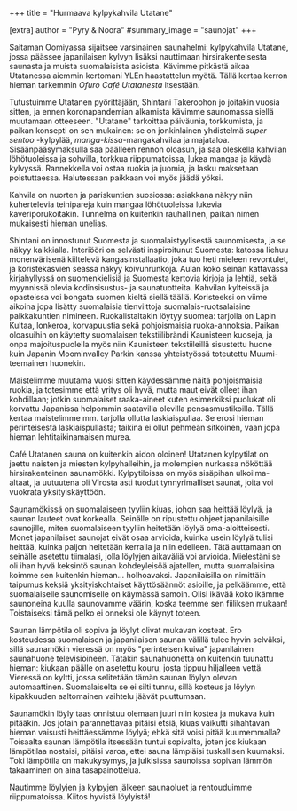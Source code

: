 +++
title = "Hurmaava kylpykahvila Utatane"

[extra]
author = "Pyry & Noora"
#summary_image = "saunojat"
+++

Saitaman Oomiyassa sijaitsee varsinainen saunahelmi: kylpykahvila Utatane, jossa päässee japanilaisen kylvyn lisäksi
nauttimaan hirsirakenteisesta saunasta ja muista suomalaisista asioista. Kävimme pitkästä aikaa Utatanessa aiemmin kertomani
YLEn haastattelun myötä. Tällä kertaa kerron hieman tarkemmin *Ofuro Café Utatanesta* itsestään.

<!-- more -->

Tutustuimme Utatanen pyörittäjään, Shintani Takeroohon jo joitakin vuosia sitten, ja ennen koronapandemian alkamista kävimme
saunomassa siellä muutamaan otteeseen. "Utatane" tarkoittaa päiväunia, torkkumista, ja paikan konsepti on sen mukainen: se
on jonkinlainen yhdistelmä *super sentoo* -kylpylää, *manga-kissa*-mangakahvilaa ja majataloa. Sisäänpääsymaksulla saa päälleen
rennon oloasun, ja saa oleskella kahvilan löhötuoleissa ja sohvilla, torkkua riippumatoissa, lukea mangaa ja käydä kylvyssä.
Rannekkella voi ostaa ruokia ja juomia, ja lasku maksetaan poistuttaessa. Halutessaan paikkaan voi myös jäädä yöksi.

Kahvila on nuorten ja pariskuntien suosiossa: asiakkana näkyy niin kuhertelevia teinipareja kuin mangaa löhötuoleissa lukevia
kaveriporukoitakin. Tunnelma on kuitenkin rauhallinen, paikan nimen mukaisesti hieman unelias.

Shintani on innostunut Suomesta ja suomalaistyylisestä saunomisesta, ja se näkyy kaikkialla.
Interiööri on selvästi inspiroitunut Suomesta: katossa liehuu monenvärisenä kiiltelevä kangasinstallaatio,
joka tuo heti mieleen revontulet, ja koristekasvien seassa näkyy koivunrunkoja. Aulan koko seinän kattavassa kirjahyllyssä on suomenkielisiä ja Suomesta kertovia kirjoja ja lehtiä, sekä myynnissä olevia kodinsisustus- ja saunatuotteita.
Kahvilan kylteissä ja opasteissa voi bongata suomen kieltä siellä täällä. Koristeeksi on viime aikoina jopa lisätty suomalaisia
tienviittoja suomalais-ruotsalaisine paikkakuntien nimineen. Ruokalistaltakin löytyy suomea: tarjolla on Lapin Kultaa,
lonkeroa, korvapuustia sekä pohjoismaisia ruoka-annoksia. 
Paikan oloasuihin on käytetty suomalaisen tekstiilibrändi Kaunisteen kuoseja, ja onpa majoituspuolella myös niin Kaunisteen tekstiileillä sisustettu huone kuin Japanin Moominvalley Parkin kanssa yhteistyössä toteutettu Muumi-teemainen huonekin.

Maistelimme muutama vuosi sitten käydessämme näitä pohjoismaisia ruokia, ja totesimme että yritys oli hyvä, mutta maut eivät
olleet ihan kohdillaan; jotkin suomalaiset raaka-aineet kuten esimerkiksi puolukat oli korvattu Japanissa helpommin saatavilla olevilla pensasmustikoilla.
Tällä kertaa maistelimme mm. tarjolla ollutta laskiaispullaa. Se erosi hieman perinteisestä laskiaispullasta; taikina ei ollut pehmeän
sitkoinen, vaan jopa hieman lehtitaikinamaisen murea.

Café Utatanen sauna on kuitenkin aidon oloinen! Utatanen kylpytilat on jaettu naisten ja miesten kylpyhalleihin,
ja molempien nurkassa nököttää hirsirakenteinen saunamökki. Kylpytiloissa on myös sisäpihan ulkoilma-altaat, ja uutuutena oli Virosta asti tuodut tynnyrimalliset saunat, joita voi vuokrata yksityiskäyttöön.

Saunamökissä on suomalaiseen tyyliin kiuas, johon saa heittää löylyä, ja saunan lauteet ovat korkealla. Seinälle on ripustettu ohjeet
japanilaisille saunojille, miten suomalaiseen tyyliin heitetään löylyä oma-aloitteisesti. Monet japanilaiset
saunojat eivät osaa arvioida, kuinka usein löylyä tulisi heittää, kuinka paljon heitetään kerralla ja niin edelleen. Tätä auttamaan
on seinälle asetettu tiimalasi, jolla löylyjen aikaväliä voi arvioida. Mielestäni se oli ihan hyvä keksintö saunan kohdeyleisöä ajatellen,
mutta suomalaisina koimme sen kuitenkin hieman... holhoavaksi. Japanilaisilla on nimittäin taipumus keksiä yksityiskohtaiset käyttösäännöt asioille, ja pelkäämme, että suomalaiselle saunomiselle on käymässä samoin. Olisi ikävää koko ikämme saunoneina kuulla saunovamme väärin, koska
teemme sen fiiliksen mukaan! Toistaiseksi tämä pelko ei onneksi ole käynyt toteen.

Saunan lämpötila oli sopiva ja löylyt olivat mukavan kosteat. Ero kosteudessa suomalaisen ja japanilaisen saunan välillä tulee hyvin
selväksi, sillä saunamökin vieressä on myös "perinteisen kuiva" japanilainen saunahuone televisioineen. Tätäkin saunahuonetta on
kuitenkin tuunattu hieman: kiukaan päälle on asetettu kouru, josta tippuu hiljalleen vettä. Vieressä on kyltti,
jossa selitetään tämän saunan löylyn olevan automaattinen. Suomalaiselta se ei silti tunnu, sillä kosteus ja löylyn kipakkuuden
aaltomainen vaihtelu jäävät puuttumaan.

Saunamökin löyly taas onnistuu olemaan juuri niin kostea ja mukava kuin pitääkin. Jos jotain parannettavaa pitäisi etsiä, kiuas vaikutti
sihahtavan hieman vaisusti heittäessämme löylyä; ehkä sitä voisi pitää kuumemmalla? Toisaalta saunan lämpötila itsessään tuntui sopivalta,
joten jos kiukaan lämpötilaa nostaisi, pitäisi varoa, ettei sauna lämpiäisi tuskallisen kuumaksi. Toki lämpötila on makukysymys, ja
julkisissa saunoissa sopivan lämmön takaaminen on aina tasapainottelua.

Nautimme löylyjen ja kylpyjen jälkeen saunaoluet ja rentouduimme riippumatoissa. Kiitos hyvistä löylyistä!